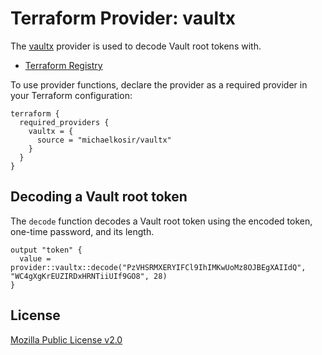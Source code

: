 # Terraform Provider: vaultx

The [vaultx](https://registry.terraform.io/providers/michaelkosir/vaultx/latest/docs) provider is used to decode Vault root tokens with.

* [Terraform Registry](https://registry.terraform.io/providers/michaelkosir/vaultx/latest/docs)

To use provider functions, declare the provider as a required provider in your Terraform configuration:

```hcl
terraform {
  required_providers {
    vaultx = {
      source = "michaelkosir/vaultx"
    }
  }
}
```

## Decoding a Vault root token

The `decode` function decodes a Vault root token using the encoded token, one-time password, and its length.

```hcl
output "token" {
  value = provider::vaultx::decode("PzVHSRMXERYIFCl9IhIMKwUoMz8OJBEgXAIIdQ", "WC4gXgKrEUZIRDxHRNTiiUIf9GO8", 28)
}
```

## License

[Mozilla Public License v2.0](./LICENSE)
